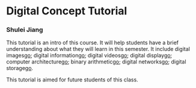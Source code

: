 # Digital Concept Tutorial
### Shulei Jiang

This tutorial is an intro of this course. It will help students have a brief understanding about what they will learn in this semester. It include digital images[go](digitalimages.md); digital information[go](digitalinformation.md); digital videos[go](digitalvideos.md); digital display[go](digitaldisplay.md); computer architecture[go](computerarchitecture.md); binary arithmetic[go](binaryarithmetic.md); digital networks[go](digitalnetworks); digital storage[go](digitalstorage.md). 

This tutorial is aimed for future students of this class.
